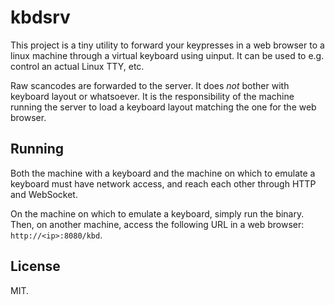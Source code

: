 # kbdsrv

This project is a tiny utility to forward your keypresses in a web browser to a
linux machine through a virtual keyboard using uinput. It can be used to e.g.
control an actual Linux TTY, etc.

Raw scancodes are forwarded to the server. It does _not_ bother with keyboard
layout or whatsoever. It is the responsibility of the machine running the server
to load a keyboard layout matching the one for the web browser.

## Running

Both the machine with a keyboard and the machine on which to emulate a keyboard
must have network access, and reach each other through HTTP and WebSocket.

On the machine on which to emulate a keyboard, simply run the binary. Then, on
another machine, access the following URL in a web browser:
`http://<ip>:8080/kbd`.

## License

MIT.
